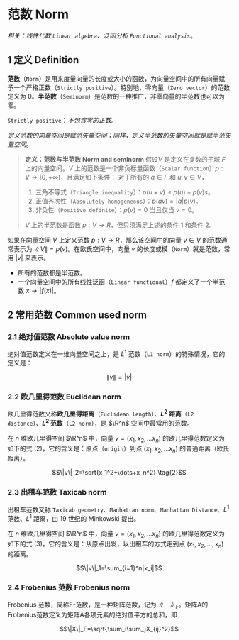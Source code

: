 # 范数 Norm

*相关：线性代数 `Linear algebra`、泛函分析 `Functional analysis`*。

## $1$ 定义 Definition

**范数**（`Norm`）是用来度量向量的长度或大小的函数，为向量空间中的所有向量赋予一个严格正数（`Strictly positive`）。特别地，零向量（`Zero vector`）的范数定义为 0。**半范数**（`Seminorm`）是范数的一种推广，非零向量的半范数也可以为零。

`Strictly positive`：*不包含零的正数。*

*定义范数的向量空间是赋范矢量空间；同样，定义半范数的矢量空间就是赋半范矢量空间*。

> **定义：范数与半范数 Norm and seminorm**
> 假设$V$ 是定义在复数的子域 $F$ 上的向量空间。$V$ 上的范数是一个非负标量函数（`Scalar function`）$p:V \rightarrow [0, +\infty)$，且满足如下条件：
> 对于所有的 $a \in F$ 和 $u,v \in V$，
>
> 1. 三角不等式（`Triangle inequality`）：$p(u + v) ≤ p(u) + p(v)s$。
> 2. 正值齐次性（`Absolutely homogeneous`）：$p(av) = |a| p(v)$。
> 3. 非负性（`Positive definite`）：$p(v) = 0$ 当且仅当 $v=0$。
>
> $V$ 上的半范数是函数 $p: V \rightarrow R$，但只须满足上述的条件 1 和条件 2。

如果在向量空间 $V$ 上定义范数 $p: V \rightarrow R$，那么该空间中的向量 $v \in V$ 的范数通常表示为 $\|V\| =p(v)$。在欧氏空间中，向量 $v$ 的长度或模（`Norm`）就是范数，常用 $|v|$ 来表示。

- 所有的范数都是半范数。
- 一个向量空间中的所有线性泛函（`Linear functional`）$f$ 都定义了一个半范数 $x \rightarrow |f(x)|$。

## $2$ 常用范数 Common used norm

### $2.1$ 绝对值范数 Absolute value norm

绝对值范数定义在一维向量空间之上，是 $L^1$ 范数（`L1 norm`）的特殊情况，它的定义是：

$$\|v\|=|v| \tag{1}$$

### $2.2$ 欧几里得范数 Euclidean norm

欧几里得范数又称**欧几里得距离**（`Euclidean length`）、**$L^2$ 距离**（`L2 distance`）、**$L^2$ 范数**（`L2 norm`），是 $\R^n$ 空间中最常用的范数。

在 $n$ 维欧几里得空间 $\R^n$ 中，向量 $v=(x_1, x_2, \dots x_n)$ 的欧几里得范数定义为如下的式 $(2)$，它的含义是：原点（`origin`）到点 $(x_1, x_2, \dots x_n)$ 的普通距离（欧氏距离）。

$$\|v\|_2=\sqrt{x_1^2+\dots+x_n^2} \tag{2}$$

### $2.3$ 出租车范数 Taxicab norm

出租车范数又称 `Taxicab geometry`、`Manhattan norm`、`Manhattan Distance`、$L^1$ 范数、$L^1$ 距离，由 19 世纪的 Minkowski 提出。

在 $n$ 维欧几里得空间 $\R^n$ 中，向量 $v=(x_1, x_2, \dots x_n)$ 的欧几里得范数定义为如下的式 $(3)$，它的含义是：从原点出发，以出租车的方式走到点 $(x_1, x_2, \dots, x_n)$ 的距离。

$$\|v\|_1=\sum_{i=1}^n|x_i|$$

### $2.4$ Frobenius 范数 Frobenius norm

Frobenius 范数，简称F-范数，是一种矩阵范数，记为 $\|\cdot\|_F$。矩阵A的Frobenius范数定义为矩阵A各项元素的绝对值平方的总和，即

$$\|X\|_F=\sqrt{\sum_i\sum_jX_{ij}^2}$$
